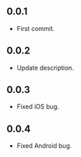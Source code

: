 ## 0.0.1

* First commit.

## 0.0.2

* Update description.

## 0.0.3

* Fixed iOS bug.

## 0.0.4

* Fixed Android bug.